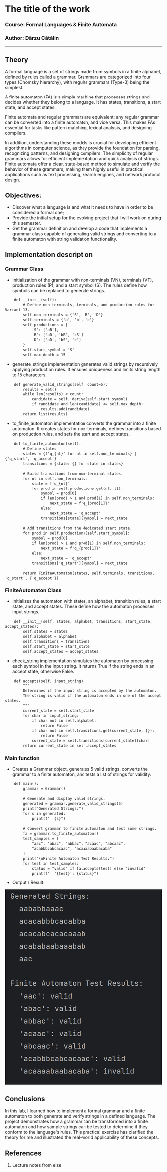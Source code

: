 # The title of the work

### Course: Formal Languages & Finite Automata
### Author: Dârzu Cătălin

----

## Theory
A formal language is a set of strings made from symbols in a finite alphabet, defined by rules called a grammar. Grammars are categorized into four types (Chomsky hierarchy), with regular grammars (Type-3) being the simplest.

A finite automaton (FA) is a simple machine that processes strings and decides whether they belong to a language. It has states, transitions, a start state, and accept states.

Finite automata and regular grammars are equivalent: any regular grammar can be converted into a finite automaton, and vice versa. This makes FAs essential for tasks like pattern matching, lexical analysis, and designing compilers.

In addition, understanding these models is crucial for developing efficient algorithms in computer science, as they provide the foundation for parsing, recognizing patterns, and designing compilers. The simplicity of regular grammars allows for efficient implementation and quick analysis of strings. Finite automata offer a clear, state-based method to simulate and verify the behavior of these grammars, making them highly useful in practical applications such as text processing, search engines, and network protocol design.
## Objectives:

* Discover what a language is and what it needs to have in order to be considered a formal one;
* Provide the initial setup for the evolving project that I will work on during this semester.
* Get the grammar definition and develop a code that implements a grammar class capable of generating valid strings and converting to a finite automaton with string validation functionality.

## Implementation description

### Grammar Class
* Initialization of the grammar with non-terminals (VN), terminals (VT), production rules (P), and a start symbol (S). The rules define how symbols can be replaced to generate strings.

```
    def __init__(self):
        # Define non-terminals, terminals, and production rules for Variant 13.
        self.non_terminals = {'S', 'B', 'D'}
        self.terminals = {'a', 'b', 'c'}
        self.productions = {
            'S': ['aB'],
            'B': ['aD', 'bB', 'cS'],
            'D': ['aD', 'bS', 'c']
        }
        self.start_symbol = 'S'
        self.max_depth = 15
```
* generate_strings implementation generates valid strings by recursively applying production rules. It ensures uniqueness and limits string length to 15 characters.
```
    def generate_valid_strings(self, count=5):
        results = set()
        while len(results) < count:
            candidate = self._derive(self.start_symbol)
            if candidate and len(candidate) <= self.max_depth:
                results.add(candidate)
        return list(results)
```

* to_finite_automaton implementation converts the grammar into a finite automaton. It creates states for non-terminals, defines transitions based on production rules, and sets the start and accept states.
```
    def to_finite_automaton(self):
        # Define states
        states = {f'q_{nt}' for nt in self.non_terminals} | {'q_start', 'q_accept'}
        transitions = {state: {} for state in states}

        # Build transitions from non-terminal states.
        for nt in self.non_terminals:
            state = f'q_{nt}'
            for prod in self.productions.get(nt, []):
                symbol = prod[0]
                if len(prod) > 1 and prod[1] in self.non_terminals:
                    next_state = f'q_{prod[1]}'
                else:
                    next_state = 'q_accept'
                transitions[state][symbol] = next_state

        # Add transitions from the dedicated start state.
        for prod in self.productions[self.start_symbol]:
            symbol = prod[0]
            if len(prod) > 1 and prod[1] in self.non_terminals:
                next_state = f'q_{prod[1]}'
            else:
                next_state = 'q_accept'
            transitions['q_start'][symbol] = next_state

        return FiniteAutomaton(states, self.terminals, transitions, 'q_start', {'q_accept'})
```

### FiniteAutomaton Class

* Initializes the automaton with states, an alphabet, transition rules, a start state, and accept states. These define how the automaton processes input strings.
```
    def __init__(self, states, alphabet, transitions, start_state, accept_states):
        self.states = states
        self.alphabet = alphabet
        self.transitions = transitions
        self.start_state = start_state
        self.accept_states = accept_states
```
* check_string implementation simulates the automaton by processing each symbol in the input string. It returns True if the string ends in an accept state, otherwise False.
```
    def accepts(self, input_string):
        """
        Determines if the input string is accepted by the automaton.
        The string is valid if the automaton ends in one of the accept states.
        """
        current_state = self.start_state
        for char in input_string:
            if char not in self.alphabet:
                return False
            if char not in self.transitions.get(current_state, {}):
                return False
            current_state = self.transitions[current_state][char]
        return current_state in self.accept_states
```
### Main function
* Creates a Grammar object, generates 5 valid strings, converts the grammar to a finite automaton, and tests a list of strings for validity.
```
    def main():
        grammar = Grammar()
    
        # Generate and display valid strings.
        generated = grammar.generate_valid_strings(5)
        print("Generated Strings:")
        for s in generated:
            print(f"  {s}")
    
        # Convert grammar to finite automaton and test some strings.
        fa = grammar.to_finite_automaton()
        test_samples = [
            "aac", "abac", "abbac", "acaac", "abcaac",
            "acabbbcabcacaac", "acaaaabaabacaba"
        ]
        print("\nFinite Automaton Test Results:")
        for test in test_samples:
            status = "valid" if fa.accepts(test) else "invalid"
            print(f"  '{test}': {status}")
```


* Output / Result:

<img src="img.png">


## Conclusions 
In this lab, I learned how to implement a formal grammar and a finite automaton to both generate and verify strings in a defined language. The project demonstrates how a grammar can be transformed into a finite automaton and how sample strings can be tested to determine if they conform to the language's rules. This practical exercise has clarified the theory for me and illustrated the real-world applicability of these concepts.
## References
1. Lecture notes from else